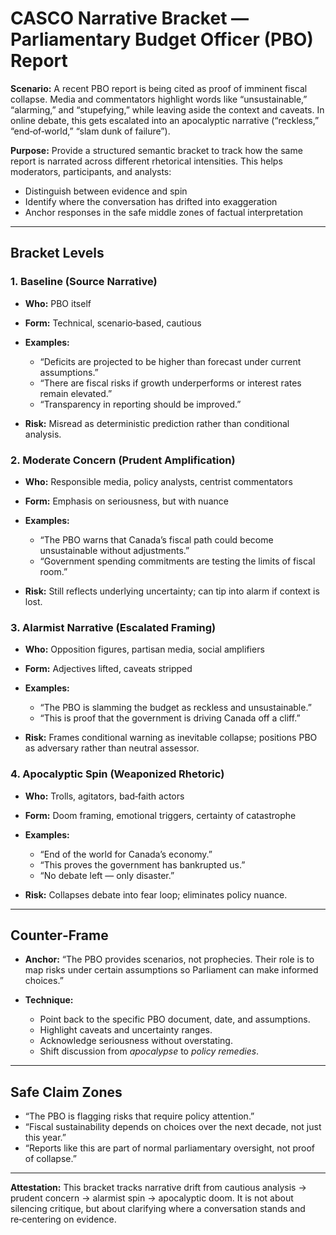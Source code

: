 # CASCO Narrative Bracket — Parliamentary Budget Officer (PBO) Report

**Scenario:**
A recent PBO report is being cited as proof of imminent fiscal collapse. Media and commentators highlight words like “unsustainable,” “alarming,” and “stupefying,” while leaving aside the context and caveats. In online debate, this gets escalated into an apocalyptic narrative (“reckless,” “end‑of‑world,” “slam dunk of failure”).

**Purpose:**
Provide a structured semantic bracket to track how the same report is narrated across different rhetorical intensities. This helps moderators, participants, and analysts:

* Distinguish between evidence and spin
* Identify where the conversation has drifted into exaggeration
* Anchor responses in the safe middle zones of factual interpretation

---

## Bracket Levels

### 1. **Baseline (Source Narrative)**

* **Who:** PBO itself
* **Form:** Technical, scenario‑based, cautious
* **Examples:**

  * “Deficits are projected to be higher than forecast under current assumptions.”
  * “There are fiscal risks if growth underperforms or interest rates remain elevated.”
  * “Transparency in reporting should be improved.”
* **Risk:** Misread as deterministic prediction rather than conditional analysis.

### 2. **Moderate Concern (Prudent Amplification)**

* **Who:** Responsible media, policy analysts, centrist commentators
* **Form:** Emphasis on seriousness, but with nuance
* **Examples:**

  * “The PBO warns that Canada’s fiscal path could become unsustainable without adjustments.”
  * “Government spending commitments are testing the limits of fiscal room.”
* **Risk:** Still reflects underlying uncertainty; can tip into alarm if context is lost.

### 3. **Alarmist Narrative (Escalated Framing)**

* **Who:** Opposition figures, partisan media, social amplifiers
* **Form:** Adjectives lifted, caveats stripped
* **Examples:**

  * “The PBO is slamming the budget as reckless and unsustainable.”
  * “This is proof that the government is driving Canada off a cliff.”
* **Risk:** Frames conditional warning as inevitable collapse; positions PBO as adversary rather than neutral assessor.

### 4. **Apocalyptic Spin (Weaponized Rhetoric)**

* **Who:** Trolls, agitators, bad‑faith actors
* **Form:** Doom framing, emotional triggers, certainty of catastrophe
* **Examples:**

  * “End of the world for Canada’s economy.”
  * “This proves the government has bankrupted us.”
  * “No debate left — only disaster.”
* **Risk:** Collapses debate into fear loop; eliminates policy nuance.

---

## Counter‑Frame

* **Anchor:** “The PBO provides scenarios, not prophecies. Their role is to map risks under certain assumptions so Parliament can make informed choices.”
* **Technique:**

  * Point back to the specific PBO document, date, and assumptions.
  * Highlight caveats and uncertainty ranges.
  * Acknowledge seriousness without overstating.
  * Shift discussion from *apocalypse* to *policy remedies*.

---

## Safe Claim Zones

* “The PBO is flagging risks that require policy attention.”
* “Fiscal sustainability depends on choices over the next decade, not just this year.”
* “Reports like this are part of normal parliamentary oversight, not proof of collapse.”

---

**Attestation:**
This bracket tracks narrative drift from cautious analysis → prudent concern → alarmist spin → apocalyptic doom. It is not about silencing critique, but about clarifying where a conversation stands and re‑centering on evidence.
